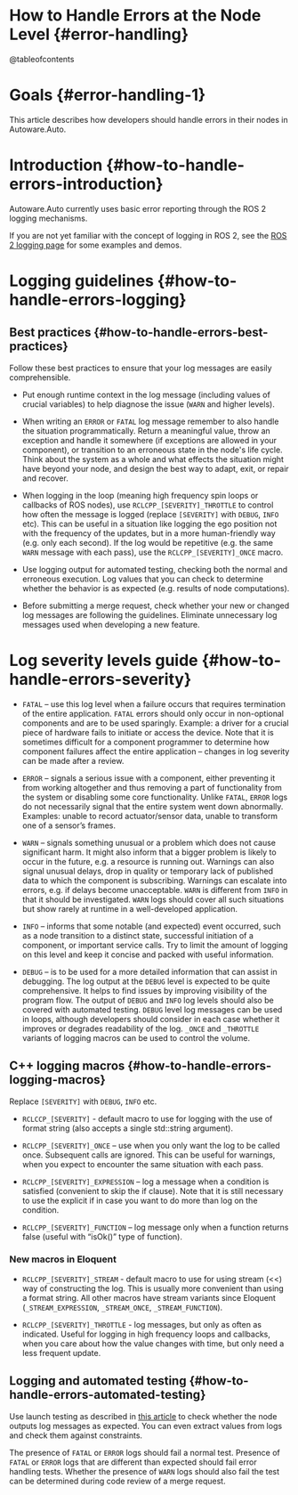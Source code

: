 How to Handle Errors at the Node Level {#error-handling}
========

@tableofcontents

# Goals {#error-handling-1}

This article describes how developers should handle errors in their nodes in Autoware.Auto.

# Introduction {#how-to-handle-errors-introduction}

Autoware.Auto currently uses basic error reporting through the ROS 2 logging mechanisms.

If you are not yet familiar with the concept of logging in ROS 2, see the [ROS 2 logging page](https://docs.ros.org/en/galactic/Concepts/About-Logging.html) for some examples and demos.

# Logging guidelines {#how-to-handle-errors-logging}

## Best practices {#how-to-handle-errors-best-practices}

Follow these best practices to ensure that your log messages are easily comprehensible.

- Put enough runtime context in the log message (including values of crucial variables) to help diagnose the issue (`WARN` and higher levels).

- When writing an `ERROR` or `FATAL` log message remember to also handle the situation programmatically.
  Return a meaningful value, throw an exception and handle it somewhere (if exceptions are allowed in your component), or transition to an erroneous state in the node's life cycle.
  Think about the system as a whole and what effects the situation might have beyond your node, and design the best way to adapt, exit, or repair and recover.

- When logging in the loop (meaning high frequency spin loops or callbacks of ROS nodes), use `RCLCPP_[SEVERITY]_THROTTLE` to control how often the message is logged (replace `[SEVERITY]` with `DEBUG`, `INFO` etc).
  This can be useful in a situation like logging the ego position not with the frequency of the updates, but in a more human-friendly way (e.g. only each second).
  If the log would be repetitive (e.g. the same `WARN` message with each pass), use the `RCLCPP_[SEVERITY]_ONCE` macro.

- Use logging output for automated testing, checking both the normal and erroneous execution.
  Log values that you can check to determine whether the behavior is as expected (e.g. results of node computations).

- Before submitting a merge request, check whether your new or changed log messages are following the guidelines.
  Eliminate unnecessary log messages used when developing a new feature.

# Log severity levels guide {#how-to-handle-errors-severity}

- `FATAL` – use this log level when a failure occurs that requires termination of the entire application.
  `FATAL` errors should only occur in non-optional components and are to be used sparingly.
  Example: a driver for a crucial piece of hardware fails to initiate or access the device.
  Note that it is sometimes difficult for a component programmer to determine how component failures affect the entire application – changes in log severity can be made after a review.

- `ERROR` – signals a serious issue with a component, either preventing it from working altogether and thus removing a part of functionality from the system or disabling some core functionality.
  Unlike `FATAL`, `ERROR` logs do not necessarily signal that the entire system went down abnormally.
  Examples: unable to record actuator/sensor data, unable to transform one of a sensor’s frames.

- `WARN` – signals something unusual or a problem which does not cause significant harm.
  It might also inform that a bigger problem is likely to occur in the future, e.g. a resource is running out.
  Warnings can also signal unusual delays, drop in quality or temporary lack of published data to which the component is subscribing.
  Warnings can escalate into errors, e.g. if delays become unacceptable.
  `WARN` is different from `INFO` in that it should be investigated.
  `WARN` logs should cover all such situations but show rarely at runtime in a well-developed application.

- `INFO` – informs that some notable (and expected) event occurred, such as a node transition to a distinct state, successful initiation of a component, or important service calls.
  Try to limit the amount of logging on this level and keep it concise and packed with useful information.

- `DEBUG` – is to be used for a more detailed information that can assist in debugging.
  The log output at the `DEBUG` level is expected to be quite comprehensive.
  It helps to find issues by improving visibility of the program flow.
  The output of `DEBUG` and `INFO` log levels should also be covered with automated testing.
  `DEBUG` level log messages can be used in loops, although developers should consider in each case whether it improves or degrades readability of the log. `_ONCE` and `_THROTTLE` variants of logging macros can be used to control the volume.

## C++ logging macros {#how-to-handle-errors-logging-macros}

Replace `[SEVERITY]` with `DEBUG`, `INFO` etc.

- `RCLCCP_[SEVERITY]` - default macro to use for logging with the use of format string (also accepts a single std::string argument).

- `RCLCPP_[SEVERITY]_ONCE` – use when you only want the log to be called once.
  Subsequent calls are ignored.
  This can be useful for warnings, when you expect to encounter the same situation with each pass.

- `RCLCPP_[SEVERITY]_EXPRESSION` – log a message when a condition is satisfied (convenient to skip the if clause).
  Note that it is still necessary to use the explicit if in case you want to do more than log on the condition.

- `RCLCPP_[SEVERITY]_FUNCTION` – log message only when a function returns false (useful with  “isOk()” type of function).

### New macros in Eloquent

- `RCLCPP_[SEVERITY]_STREAM` - default macro to use for using stream (<<) way of constructing the log.
  This is usually more convenient than using a format string. All other macros have stream variants since Eloquent (`_STREAM_EXPRESSION`, `_STREAM_ONCE`, `_STREAM_FUNCTION`).

- `RCLCPP_[SEVERITY]_THROTTLE` - log messages, but only as often as indicated.
  Useful for logging in high frequency loops and callbacks, when you care about how the value changes with time, but only need a less frequent update.

## Logging and automated testing {#how-to-handle-errors-automated-testing}

Use launch testing as described in [this article](https://github.com/ros2/launch/tree/master/launch_testing#launch_testing) to check whether the node outputs log messages as expected.
You can even extract values from logs and check them against constraints.

The presence of `FATAL` or `ERROR` logs should fail a normal test.
Presence of `FATAL` or `ERROR` logs that are different than expected should fail error handling tests.
Whether the presence of `WARN` logs should also fail the test can be determined during code review of a merge request.

